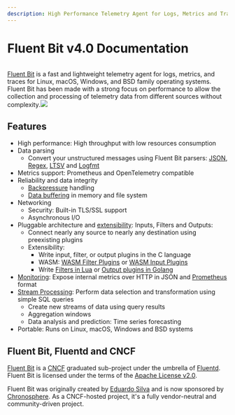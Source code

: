 ```yaml
---
description: High Performance Telemetry Agent for Logs, Metrics and Traces
---
```


# Fluent Bit v4.0 Documentation

<figure><img src=".gitbook/assets/3.2.png" alt=""><figcaption></figcaption></figure>

[Fluent Bit](http://fluentbit.io) is a fast and lightweight telemetry agent for logs,
metrics, and traces for Linux, macOS, Windows, and BSD family operating systems.
Fluent Bit has been made with a strong focus on performance to allow the collection
and processing of telemetry data from different sources without
complexity.![](https://static.scarf.sh/a.png?x-pxid=71f0e011-761f-4c6f-9a89-38817887faae)

## Features

- High performance: High throughput with low resources consumption
- Data parsing
  - Convert your unstructured messages using Fluent Bit parsers:
    [JSON](pipeline/parsers/json.md),
    [Regex](pipeline/parsers/regular-expression.md),
    [LTSV](pipeline/parsers/ltsv.md) and [Logfmt](pipeline/parsers/logfmt.md)
- Metrics support: Prometheus and OpenTelemetry compatible
- Reliability and data integrity
  - [Backpressure](administration/backpressure.md) handling
  - [Data buffering](administration/buffering-and-storage.md) in memory and file system
- Networking
  - Security: Built-in TLS/SSL support
  - Asynchronous I/O
- Pluggable architecture and [extensibility](development/library_api.md): Inputs,
  Filters and Outputs:
  - Connect nearly any source to nearly any destination using preexisting plugins
  - Extensibility:
    - Write input, filter, or output plugins in the C language
    - WASM: [WASM Filter Plugins](development/wasm-filter-plugins.md) or
      [WASM Input Plugins](development/wasm-input-plugins.md)
    - Write [Filters in Lua](pipeline/filters/lua.md) or
      [Output plugins in Golang](development/golang-output-plugins.md)
- [Monitoring](administration/monitoring.md): Expose internal metrics over HTTP
  in JSON and [Prometheus](https://prometheus.io/) format
- [Stream Processing](stream-processing/introduction.md): Perform data selection
  and transformation using simple SQL queries
  - Create new streams of data using query results
  - Aggregation windows
  - Data analysis and prediction: Time series forecasting
- Portable: Runs on Linux, macOS, Windows and BSD systems

## Fluent Bit, Fluentd and CNCF

[Fluent Bit](http://fluentbit.io) is a [CNCF](https://cncf.io) graduated sub-project
under the umbrella of [Fluentd](http://fluentd.org). Fluent Bit is licensed under the
terms of the [Apache License v2.0](http://www.apache.org/licenses/LICENSE-2.0).

Fluent Bit was originally created by [Eduardo Silva](https://www.linkedin.com/in/edsiper/) and is now sponsored by
[Chronosphere](https://chronosphere.io/). As a CNCF-hosted project, it's a fully vendor-neutral and community-driven project.
